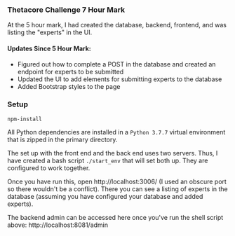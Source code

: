 ### Thetacore Challenge 7 Hour Mark

At the 5 hour mark, I had created the database, backend, frontend, and was listing the "experts" in the UI.

#### Updates Since 5 Hour Mark:
- Figured out how to complete a POST in the database and created an endpoint for experts to be submitted
- Updated the UI to add elements for submitting experts to the database
- Added Bootstrap styles to the page

### Setup

`npm-install`

All Python dependencies are installed in a `Python 3.7.7` virtual environment that is zipped in the primary directory. 

The set up with the front end and the back end uses two servers. Thus, I have created a bash script `./start_env` that will set both up. They are configured to work together.

Once you have run this, open http://localhost:3006/ (I used an obscure port so there wouldn't be a conflict). There you can see a listing of experts in the database (assuming you have configured your database and added experts).

The backend admin can be accessed here once you've run the shell script above: http://localhost:8081/admin
